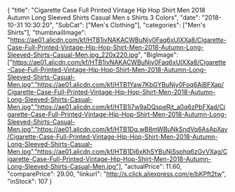 {
	"title": "Cigarette Case Full Printed Vintage Hip Hop Shirt Men 2018 Autumn Long Sleeved Shirts Casual Men s Shirts 3 Colors",
	"date": "2018-10-31 10:30:20",
	"SubCat": ["Men's Clothing"],
	"categories": ["Men's Shirts"],
	"thumbnailImage": "https://ae01.alicdn.com/kf/HTB1ivNAKACWBuNjy0Faq6xUlXXa8/Cigarette-Case-Full-Printed-Vintage-Hip-Hop-Shirt-Men-2018-Autumn-Long-Sleeved-Shirts-Casual-Men.jpg_220x220.jpg",
	"BigImage": ["https://ae01.alicdn.com/kf/HTB1ivNAKACWBuNjy0Faq6xUlXXa8/Cigarette-Case-Full-Printed-Vintage-Hip-Hop-Shirt-Men-2018-Autumn-Long-Sleeved-Shirts-Casual-Men.jpg","https://ae01.alicdn.com/kf/HTB1Yaw7KbGYBuNjy0Foq6AiBFXap/Cigarette-Case-Full-Printed-Vintage-Hip-Hop-Shirt-Men-2018-Autumn-Long-Sleeved-Shirts-Casual-Men.jpg","https://ae01.alicdn.com/kf/HTB1i7w9aDQspeRjt_a0q6zPbFXad/Cigarette-Case-Full-Printed-Vintage-Hip-Hop-Shirt-Men-2018-Autumn-Long-Sleeved-Shirts-Casual-Men.jpg","https://ae01.alicdn.com/kf/HTB1Dq.wB8mWBuNkSndVq6AsApXav/Cigarette-Case-Full-Printed-Vintage-Hip-Hop-Shirt-Men-2018-Autumn-Long-Sleeved-Shirts-Casual-Men.jpg","https://ae01.alicdn.com/kf/HTB1Di6xKhSYBuNjSsphq6zGvVXag/Cigarette-Case-Full-Printed-Vintage-Hip-Hop-Shirt-Men-2018-Autumn-Long-Sleeved-Shirts-Casual-Men.jpg"],
	"actualPrice": 11.60,
	"comparePrice": 29.00,
	"linkurl": "http://s.click.aliexpress.com/e/bKPft2tw",
	"inStock": 107
}
